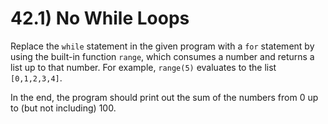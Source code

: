 # 42.1) No While Loops

Replace the `while` statement in the given program with a `for` statement by
using the built-in function `range`, which consumes a number and returns a list
up to that number. For example, `range(5)` evaluates to the list `[0,1,2,3,4]`.

In the end, the program should print out the sum of the numbers from 0 up to
(but not including) 100.
